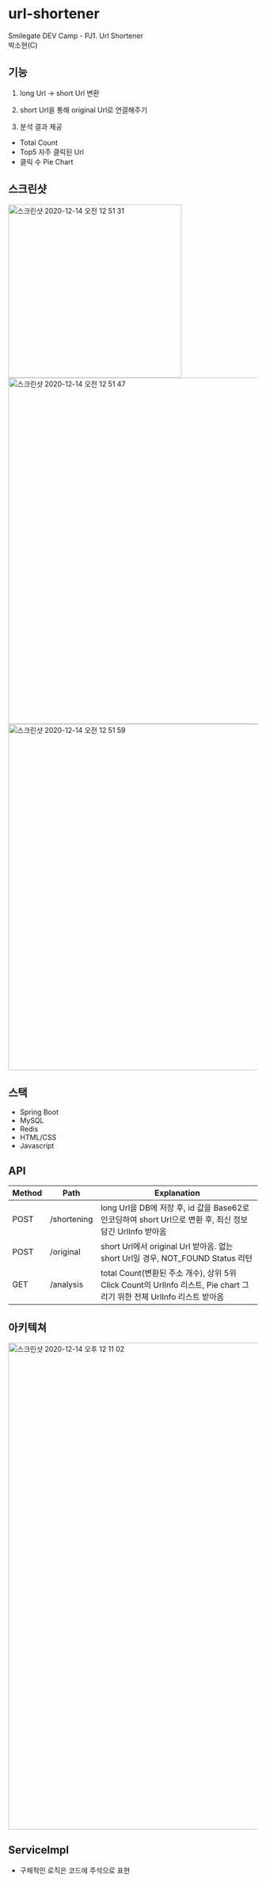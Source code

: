 # url-shortener
Smilegate DEV Camp - PJ1. Url Shortener  
박소현(C)

## 기능
1. long Url -> short Url 변환

2. short Url을 통해 original Url로 연결해주기

3. 분석 결과 제공
- Total Count
- Top5 자주 클릭된 Url
- 클릭 수 Pie Chart

## 스크린샷
<img width="350" alt="스크린샷 2020-12-14 오전 12 51 31" src="https://user-images.githubusercontent.com/26567880/102032943-7b532980-3dfd-11eb-91fc-1036e878a2c3.png">
<img width="700" alt="스크린샷 2020-12-14 오전 12 51 47" src="https://user-images.githubusercontent.com/26567880/102032949-7ee6b080-3dfd-11eb-8416-33647b3d025d.png">
<img width="700" alt="스크린샷 2020-12-14 오전 12 51 59" src="https://user-images.githubusercontent.com/26567880/102032951-81e1a100-3dfd-11eb-9caf-bbbad3c0dc23.png">

## 스택
- Spring Boot
- MySQL
- Redis
- HTML/CSS
- Javascript

## API
|Method|Path|Explanation|
|------|----|-----------|
|POST  |/shortening|long Url을 DB에 저장 후, id 값을 Base62로 인코딩하여 short Url으로 변환 후, 최신 정보 담긴 UrlInfo 받아옴|
|POST  |/original  |short Url에서 original Url 받아옴. 없는 short Url일 경우, NOT_FOUND Status 리턴|
|GET   |/analysis  |total Count(변환된 주소 개수), 상위 5위 Click Count의 UrlInfo 리스트, Pie chart 그리기 위한 전체 UrlInfo 리스트 받아옴|

## 아키텍쳐
<img width="984" alt="스크린샷 2020-12-14 오후 12 11 02" src="https://user-images.githubusercontent.com/26567880/102036218-99bd2300-3e05-11eb-8934-93ddb79276f1.png">


## ServiceImpl
- 구체적인 로직은 코드에 주석으로 표현



